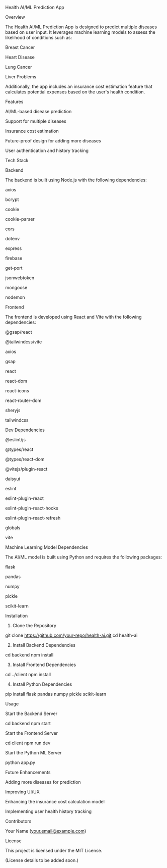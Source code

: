 Health AI/ML Prediction App

Overview

The Health AI/ML Prediction App is designed to predict multiple diseases based on user input. It leverages machine learning models to assess the likelihood of conditions such as:

Breast Cancer

Heart Disease

Lung Cancer

Liver Problems

Additionally, the app includes an insurance cost estimation feature that calculates potential expenses based on the user's health condition.

Features

AI/ML-based disease prediction

Support for multiple diseases

Insurance cost estimation

Future-proof design for adding more diseases

User authentication and history tracking

Tech Stack

Backend

The backend is built using Node.js with the following dependencies:

axios

bcrypt

cookie

cookie-parser

cors

dotenv

express

firebase

get-port

jsonwebtoken

mongoose

nodemon

Frontend

The frontend is developed using React and Vite with the following dependencies:

@gsap/react

@tailwindcss/vite

axios

gsap

react

react-dom

react-icons

react-router-dom

sheryjs

tailwindcss

Dev Dependencies

@eslint/js

@types/react

@types/react-dom

@vitejs/plugin-react

daisyui

eslint

eslint-plugin-react

eslint-plugin-react-hooks

eslint-plugin-react-refresh

globals

vite

Machine Learning Model Dependencies

The AI/ML model is built using Python and requires the following packages:

flask

pandas

numpy

pickle

scikit-learn

Installation

1. Clone the Repository

git clone https://github.com/your-repo/health-ai.git
cd health-ai

2. Install Backend Dependencies

cd backend
npm install

3. Install Frontend Dependencies

cd ../client
npm install

4. Install Python Dependencies

pip install flask pandas numpy pickle scikit-learn

Usage

Start the Backend Server

cd backend
npm start

Start the Frontend Server

cd client
npm run dev

Start the Python ML Server

python app.py

Future Enhancements

Adding more diseases for prediction

Improving UI/UX

Enhancing the insurance cost calculation model

Implementing user health history tracking

Contributors

Your Name (your.email@example.com)

License

This project is licensed under the MIT License.

(License details to be added soon.)
